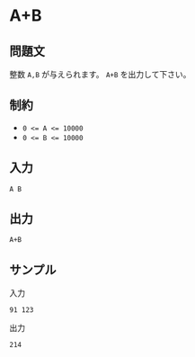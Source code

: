 # A+B

## 問題文

整数 `A,B` が与えられます。 `A+B` を出力して下さい。

## 制約

- `0 <= A <= 10000`
- `0 <= B <= 10000`

## 入力

```
A B
```

## 出力

```
A+B
```

## サンプル

入力
```
91 123
```

出力
```
214
```
